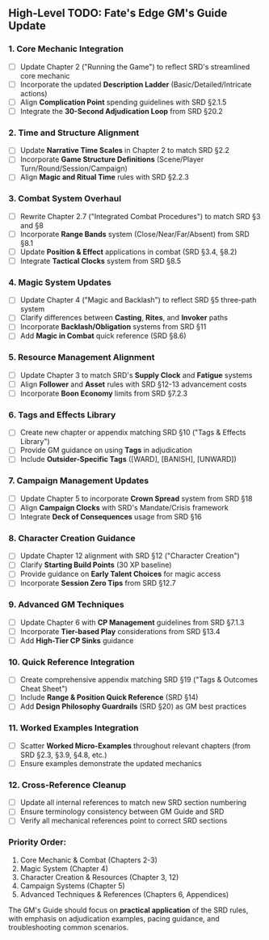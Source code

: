 ## High-Level TODO: Fate's Edge GM's Guide Update

### 1. **Core Mechanic Integration**
- [ ] Update Chapter 2 ("Running the Game") to reflect SRD's streamlined core mechanic
- [ ] Incorporate the updated **Description Ladder** (Basic/Detailed/Intricate actions)
- [ ] Align **Complication Point** spending guidelines with SRD §2.1.5
- [ ] Integrate the **30-Second Adjudication Loop** from SRD §20.2

### 2. **Time and Structure Alignment**
- [ ] Update **Narrative Time Scales** in Chapter 2 to match SRD §2.2
- [ ] Incorporate **Game Structure Definitions** (Scene/Player Turn/Round/Session/Campaign)
- [ ] Align **Magic and Ritual Time** rules with SRD §2.2.3

### 3. **Combat System Overhaul**
- [ ] Rewrite Chapter 2.7 ("Integrated Combat Procedures") to match SRD §3 and §8
- [ ] Incorporate **Range Bands** system (Close/Near/Far/Absent) from SRD §8.1
- [ ] Update **Position & Effect** applications in combat (SRD §3.4, §8.2)
- [ ] Integrate **Tactical Clocks** system from SRD §8.5

### 4. **Magic System Updates**
- [ ] Update Chapter 4 ("Magic and Backlash") to reflect SRD §5 three-path system
- [ ] Clarify differences between **Casting**, **Rites**, and **Invoker** paths
- [ ] Incorporate **Backlash/Obligation** systems from SRD §11
- [ ] Add **Magic in Combat** quick reference (SRD §8.6)

### 5. **Resource Management Alignment**
- [ ] Update Chapter 3 to match SRD's **Supply Clock** and **Fatigue** systems
- [ ] Align **Follower** and **Asset** rules with SRD §12-13 advancement costs
- [ ] Incorporate **Boon Economy** limits from SRD §7.2.3

### 6. **Tags and Effects Library**
- [ ] Create new chapter or appendix matching SRD §10 ("Tags & Effects Library")
- [ ] Provide GM guidance on using **Tags** in adjudication
- [ ] Include **Outsider-Specific Tags** ([WARD], [BANISH], [UNWARD])

### 7. **Campaign Management Updates**
- [ ] Update Chapter 5 to incorporate **Crown Spread** system from SRD §18
- [ ] Align **Campaign Clocks** with SRD's Mandate/Crisis framework
- [ ] Integrate **Deck of Consequences** usage from SRD §16

### 8. **Character Creation Guidance**
- [ ] Update Chapter 12 alignment with SRD §12 ("Character Creation")
- [ ] Clarify **Starting Build Points** (30 XP baseline)
- [ ] Provide guidance on **Early Talent Choices** for magic access
- [ ] Incorporate **Session Zero Tips** from SRD §12.7

### 9. **Advanced GM Techniques**
- [ ] Update Chapter 6 with **CP Management** guidelines from SRD §7.1.3
- [ ] Incorporate **Tier-based Play** considerations from SRD §13.4
- [ ] Add **High-Tier CP Sinks** guidance

### 10. **Quick Reference Integration**
- [ ] Create comprehensive appendix matching SRD §19 ("Tags & Outcomes Cheat Sheet")
- [ ] Include **Range & Position Quick Reference** (SRD §14)
- [ ] Add **Design Philosophy Guardrails** (SRD §20) as GM best practices

### 11. **Worked Examples Integration**
- [ ] Scatter **Worked Micro-Examples** throughout relevant chapters (from SRD §2.3, §3.9, §4.8, etc.)
- [ ] Ensure examples demonstrate the updated mechanics

### 12. **Cross-Reference Cleanup**
- [ ] Update all internal references to match new SRD section numbering
- [ ] Ensure terminology consistency between GM Guide and SRD
- [ ] Verify all mechanical references point to correct SRD sections

### Priority Order:
1. Core Mechanic & Combat (Chapters 2-3)
2. Magic System (Chapter 4)  
3. Character Creation & Resources (Chapter 3, 12)
4. Campaign Systems (Chapter 5)
5. Advanced Techniques & References (Chapters 6, Appendices)

The GM's Guide should focus on **practical application** of the SRD rules, with emphasis on adjudication examples, pacing guidance, and troubleshooting common scenarios.
